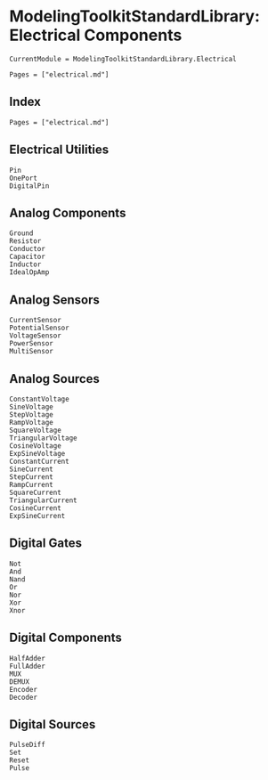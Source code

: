 # ModelingToolkitStandardLibrary: Electrical Components
```@meta
CurrentModule = ModelingToolkitStandardLibrary.Electrical
```


```@contents
Pages = ["electrical.md"]
```
## Index
```@index
Pages = ["electrical.md"]
```

## Electrical Utilities

```@docs
Pin
OnePort
DigitalPin
```

## Analog Components

```@docs
Ground
Resistor
Conductor
Capacitor
Inductor
IdealOpAmp
```

## Analog Sensors

```@docs
CurrentSensor
PotentialSensor
VoltageSensor
PowerSensor
MultiSensor
```

## Analog Sources

```@docs
ConstantVoltage
SineVoltage
StepVoltage
RampVoltage
SquareVoltage
TriangularVoltage
CosineVoltage
ExpSineVoltage
ConstantCurrent
SineCurrent
StepCurrent
RampCurrent
SquareCurrent
TriangularCurrent
CosineCurrent
ExpSineCurrent
```

## Digital Gates
```@docs
Not
And
Nand
Or
Nor
Xor
Xnor
```

## Digital Components
```@docs
HalfAdder
FullAdder
MUX
DEMUX
Encoder
Decoder
```

## Digital Sources
```@docs
PulseDiff
Set
Reset
Pulse
```
